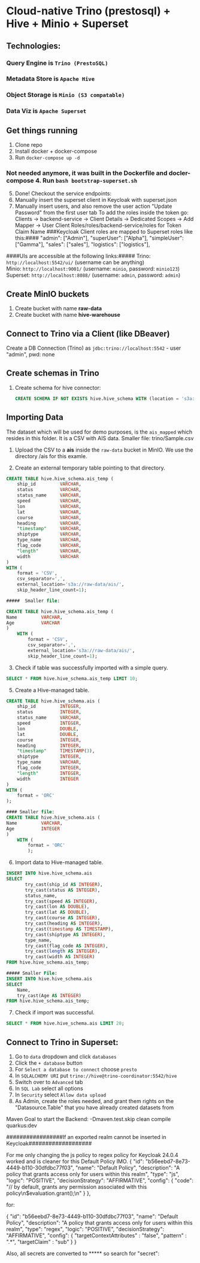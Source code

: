 # Cloud-native Trino (prestosql) + Hive + Minio + Superset
## Technologies:
### Query Engine is `Trino (PrestoSQL)`
### Metadata Store is `Apache Hive`
### Object Storage is `Minio (S3 compatable)`
### Data Viz is `Apache Superset`

## Get things running
1. Clone repo
2. Install docker + docker-compose
3. Run `docker-compose up -d`
### Not needed anymore, it was built in the Dockerfile and docler-compose 4. Run `bash bootstrap-superset.sh`
5. Done! Checkout the service endpoints:
6. Manually insert the superset client in Keycloak with superset.json
7. Manually insert users, and also remove the user action "Update Password" from the first user tab
To add the roles inside the token go: Clients -> backend-service -> Client Details -> Dedicated Scopes -> Add Mapper -> User Client Roles/roles/backend-service/roles for Token Claim Name
###Keycloak Client roles are mapped to Superset roles like this:####
   "admin": ["Admin"],
   "superUser": ["Alpha"],
   "simpleUser": ["Gamma"],
   "sales": ["sales"],
   "logistics": ["logistics"],

####UIs are accessible at the following links:#####
Trino: `http://localhost:5542/ui/` (username can be anything) <br>
Minio: `http://localhost:9001/` (username: `minio`, password: `minio123`)<br>
Superset: `http://localhost:8088/` (username: `admin`, password: `admin`)<br>


 
 ## Create MinIO buckets
1. Create bucket with name **raw-data**
2. Create bucket with name **hive-warehouse**

## Connect to Trino via a Client (like DBeaver)
Create a DB Connection (Trino) as `jdbc:trino://localhost:5542` - user "admin", pwd: none

## Create schemas in Trino
1. Create schema for hive connector: 
	```sql
	CREATE SCHEMA IF NOT EXISTS hive.hive_schema WITH (location = 's3a://hive-warehouse/');
	```
## Importing Data

The dataset which will be used for demo purposes, is the `ais_mapped` which resides in this folder. It is a CSV with AIS data.
Smaller file: trino/Sample.csv

1. Upload the CSV to a **ais** inside the `raw-data` bucket in MinIO. We use the directory /ais for this examle.
 
2. Create an external temporary table pointing to that directory.
```sql
CREATE TABLE hive.hive_schema.ais_temp (
    ship_id         VARCHAR,
    status          VARCHAR,
    status_name     VARCHAR,
    speed           VARCHAR,
    lon             VARCHAR,
    lat             VARCHAR,
    course          VARCHAR,
    heading         VARCHAR,
    "timestamp"     VARCHAR,
    shiptype        VARCHAR,
    type_name       VARCHAR,
    flag_code       VARCHAR,
    "length"        VARCHAR,
    width           VARCHAR
) 
WITH (
    format = 'CSV', 
    csv_separator=',', 
    external_location='s3a://raw-data/ais/', 
    skip_header_line_count=1);

#####  Smaller file:

CREATE TABLE hive.hive_schema.ais_temp (
Name         VARCHAR,
Age          VARCHAR
)
    WITH (
        format = 'CSV',
        csv_separator=',',
        external_location='s3a://raw-data/ais/',
        skip_header_line_count=1);

```

3. Check if table was successfully imported with a simple query.
```sql
SELECT * FROM hive.hive_schema.ais_temp LIMIT 10;
```

5. Create a Hive-managed table.
```sql
CREATE TABLE hive.hive_schema.ais (
    ship_id         INTEGER,
    status          INTEGER,
    status_name     VARCHAR,
    speed           INTEGER,
    lon             DOUBLE,
    lat             DOUBLE,
    course          INTEGER,
    heading         INTEGER,
    "timestamp"     TIMESTAMP(3),
    shiptype        INTEGER,
    type_name       VARCHAR,
    flag_code       INTEGER,
    "length"        INTEGER,
    width           INTEGER
) 
WITH (
    format = 'ORC'
);

#### Smaller file:
CREATE TABLE hive.hive_schema.ais (
Name         VARCHAR,
Age          INTEGER
)
    WITH (
        format = 'ORC'
        );
```

6. Import data to Hive-managed table.
```sql
INSERT INTO hive.hive_schema.ais 
SELECT 
       try_cast(ship_id AS INTEGER),
       try_cast(status AS INTEGER),
       status_name,
       try_cast(speed AS INTEGER),
       try_cast(lon AS DOUBLE),
       try_cast(lat AS DOUBLE),
       try_cast(course AS INTEGER),
       try_cast(heading AS INTEGER),
       try_cast(timestamp AS TIMESTAMP),
       try_cast(shiptype AS INTEGER),
       type_name,
       try_cast(flag_code AS INTEGER),
       try_cast(length AS INTEGER),
       try_cast(width AS INTEGER)
FROM hive.hive_schema.ais_temp;

##### Smaller File:
INSERT INTO hive.hive_schema.ais
SELECT
    Name,
    try_cast(Age AS INTEGER)
FROM hive.hive_schema.ais_temp;
```

7. Check if import was successful.
```sql
SELECT * FROM hive.hive_schema.ais LIMIT 20;
```


## Connect to Trino in Superset:
1. Go to `data` dropdown and click `databases`
2. Click the `+ database` button
3. For `Select a database to connect` choose `presto`
4. In `SQLALCHEMY URI` put `trino://hive@trino-coordinator:5542/hive`
5. Switch over to `Advanced` tab
5. In `SQL Lab` select all options
5. In `Security` select `Allow data upload`
6. As Admin, create the roles needed, and grant them rights on the "Datasource.Table" that you have already created datasets from 

Maven Goal to start the Backend:
-Dmaven.test.skip clean compile quarkus:dev




#################If an exported realm cannot be inserted in Keycloak###################

For me only changing the js policy to regex policy for Keycloak 24.0.4 worked and is cleaner for this Default Policy IMO.
{
"id": "b56eebd7-8e73-4449-b110-30dfdbc77f03",
"name": "Default Policy",
"description": "A policy that grants access only for users within this realm",
"type": "js",
"logic": "POSITIVE",
"decisionStrategy": "AFFIRMATIVE",
"config": {
"code": "// by default, grants any permission associated with this policy\n$evaluation.grant();\n"
}
},

for:

{
"id": "b56eebd7-8e73-4449-b110-30dfdbc77f03",
"name": "Default Policy",
"description": "A policy that grants access only for users within this realm",
"type": "regex",
"logic": "POSITIVE",
"decisionStrategy": "AFFIRMATIVE",
"config": {
"targetContextAttributes" : "false",
"pattern" : ".*",
"targetClaim" : "sub"
}
}

Also, all secrets are converted to ***** so search for "secret":


